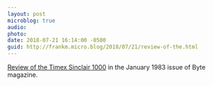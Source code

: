 ```yaml
---
layout: post
microblog: true
audio: 
photo: 
date: 2018-07-21 16:14:00 -0500
guid: http://frankm.micro.blog/2018/07/21/review-of-the.html
---
```

[Review of the Timex Sinclair 1000](https://archive.org/stream/byte-magazine-1983-01/1983_01_BYTE_08-01_Looking_Ahead#page/n373/mode/1up) in the January 1983 issue of Byte magazine. 
